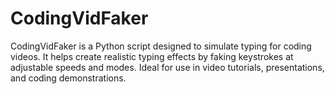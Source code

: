 # CodingVidFaker
CodingVidFaker is a Python script designed to simulate typing for coding videos. It helps create realistic typing effects by faking keystrokes at adjustable speeds and modes. Ideal for use in video tutorials, presentations, and coding demonstrations.
